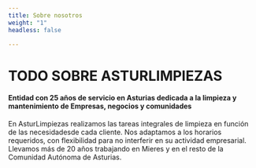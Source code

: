 ```yaml
---
title: Sobre nosotros
weight: "1"
headless: false

---
```

# TODO SOBRE ASTURLIMPIEZAS

#### Entidad con 25 años de servicio en Asturias dedicada a la limpieza y mantenimiento de Empresas, negocios y comunidades

En AsturLimpiezas realizamos las tareas integrales de limpieza en función de las necesidadesde cada cliente. Nos adaptamos a los horarios requeridos, con flexibilidad para no interferir en su actividad empresarial. Llevamos más de 20 años trabajando en Mieres y en el resto de la Comunidad Autónoma de Asturias.